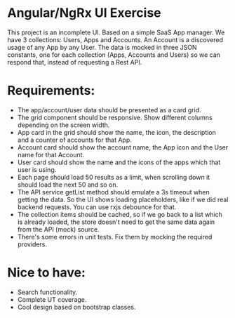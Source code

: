 # Angular/NgRx UI Exercise

This project is an incomplete UI. Based on a simple SaaS App manager.
We have 3 collections: Users, Apps and Accounts. An Account is a discovered usage of any App by any User.
The data is mocked in three JSON constants, one for each collection (Apps, Accounts and Users) so we can respond that, instead of requesting a Rest API.

# Requirements:
- The app/account/user data should be presented as a card grid.
- The grid component should be responsive. Show different columns depending on the screen width.
- App card in the grid should show the name, the icon, the description and a counter of accounts for that App.
- Account card should show the account name, the App icon and the User name for that Account.
- User card should show the name and the icons of the apps which that user is using.
- Each page should load 50 results as a limit, when scrolling down it should load the next 50 and so on.
- The API service getList method should emulate a 3s timeout when getting the data. So the UI shows loading placeholders, like if we did real backend requests. You can use rxjs debounce for that. 
- The collection items should be cached, so if we go back to a list which is already loaded, the store doesn't need to get the same data again from the API (mock) source.
- There's some errors in unit tests. Fix them by mocking the required providers.

# Nice to have:
- Search functionality.
- Complete UT coverage.
- Cool design based on bootstrap classes.
